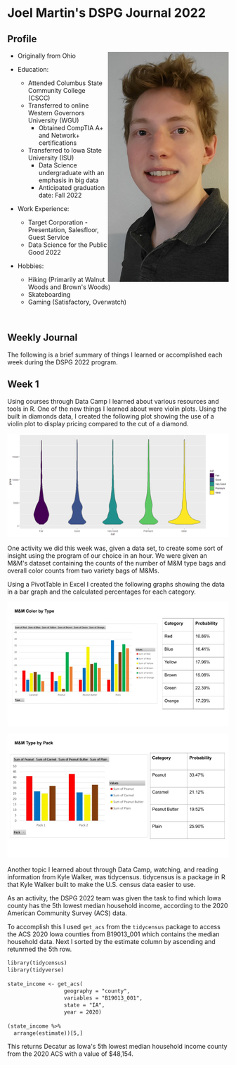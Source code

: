 
# Joel Martin's DSPG Journal 2022

## Profile
<img src="images/tempProfile.jpg" align="right" width="275px"/>

- Originally from Ohio

- Education:
	- Attended Columbus State Community College (CSCC)
	- Transferred to online Western Governors University (WGU)
		- Obtained CompTIA A+ and Network+ certifications
	- Transferred to Iowa State University (ISU)
		- Data Science undergraduate with an emphasis in big data
		- Anticipated graduation date: Fall 2022

- Work Experience:
	- Target Corporation - Presentation, Salesfloor, Guest Service
	- Data Science for the Public Good 2022

- Hobbies:
	- Hiking (Primarily at Walnut Woods and Brown's Woods)
	- Skateboarding
	- Gaming (Satisfactory, Overwatch)

<br clear="right"/>

## Weekly Journal
The following is a brief summary of things I learned or accomplished each week during the DSPG 2022 program.

## Week 1
Using courses through Data Camp I learned about various resources and tools in R.
One of the new things I learned about were violin plots.
Using the built in diamonds data, I created the following plot showing the use of a violin plot to display pricing 
compared to the cut of a diamond.

![Diamond Violin Plot](images/diamondViolinPlot.png)

One activity we did this week was, given a data set, to create some sort of insight using the program of our choice in an hour. 
We were given an M&M's dataset containing the counts of the number of M&M type bags and overall color counts from two variety bags of M&Ms. 

Using a PivotTable in Excel I created the following graphs showing the data in a bar graph and the calculated percentages for each category.

![M&M Graph](images/MandMGraph1.jpg)

![M&M Graph](images/MandMGraph2.jpg)

Another topic I learned about through Data Camp, watching, and reading information from Kyle Walker, was tidycensus.
tidycensus is a package in R that Kyle Walker built to make the U.S. census data easier to use.

As an activity, the DSPG 2022 team was given the task to find which Iowa county has the 5th lowest median household income,
according to the 2020 American Community Survey (ACS) data.

To accomplish this I used ```get_acs``` from the ```tidycensus``` package to access the ACS 2020 Iowa counties from B19013_001 which contains the median household data. Next I sorted by the estimate column by ascending and retunrned the 5th row.

```
library(tidycensus)
library(tidyverse)

state_income <- get_acs(
                  geography = "county",
                  variables = "B19013_001",
                  state = "IA",
                  year = 2020)

(state_income %>%
  arrange(estimate))[5,]
```

This returns Decatur as Iowa's 5th lowest median household income county from the 2020 ACS with a value of $48,154.

